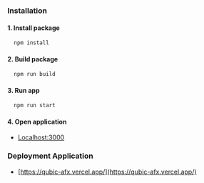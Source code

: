 ### Installation

####  1. Install package
```bash
  npm install
```

####  2. Build package
```bash
  npm run build
```

####  3. Run app
```bash
  npm run start
```

####  4. Open application
- [Localhost:3000](http://localhost:3000)

###  Deployment Application
- [https://qubic-afx.vercel.app/](https://qubic-afx.vercel.app/)